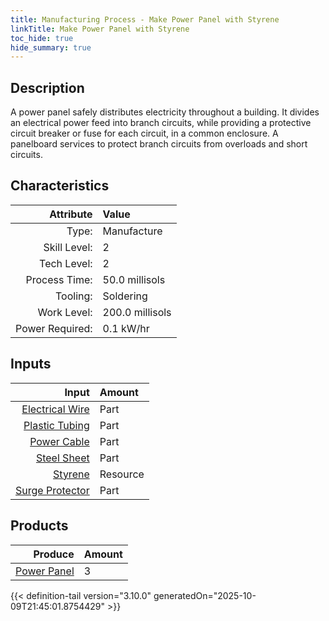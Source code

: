 ```yaml
---
title: Manufacturing Process - Make Power Panel with Styrene
linkTitle: Make Power Panel with Styrene
toc_hide: true
hide_summary: true
---
```

<!-- This is generated by the MarsSim HelpGenertor, do not edit. -->

## Description
 A power panel safely distributes electricity throughout a building. It divides &#10;&#9;&#9;&#9;an electrical power feed into branch circuits, while providing a protective circuit &#10;&#9;&#9;&#9;breaker or fuse for each circuit, in a common enclosure. A panelboard services to protect &#10;&#9;&#9;&#9;branch circuits from overloads and short circuits. &#10;&#9;&#9;

## Characteristics

| Attribute      | Value |
|--------:|:------|
|Type:|Manufacture|
|Skill Level:|2|
|Tech Level:|2|
|Process Time:|50.0 millisols|
|Tooling:|Soldering|
|Work Level:|200.0 millisols|
|Power Required:|0.1 kW/hr|

## Inputs

| Input      | Amount |
|--------:|:------|
|[Electrical Wire](/docs/definitions/part/electrical-wire)|Part|6|
|[Plastic Tubing](/docs/definitions/part/plastic-tubing)|Part|6|
|[Power Cable](/docs/definitions/part/power-cable)|Part|2|
|[Steel Sheet](/docs/definitions/part/steel-sheet)|Part|1|
|[Styrene](/docs/definitions/resource/styrene)|Resource|1.0 kg|
|[Surge Protector](/docs/definitions/part/surge-protector)|Part|3|

## Products


| Produce      | Amount |
|--------:|:------|
|[Power Panel](/docs/definitions/part/power-panel)|3|



{{< definition-tail version="3.10.0" generatedOn="2025-10-09T21:45:01.8754429" >}}



